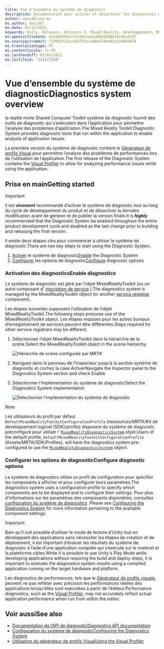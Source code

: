 ```yaml
---
title: Vue d’ensemble du système de diagnostic
description: Documentation pour activer et désactiver les diagnostics dans MRTK
author: davidkline-ms
ms.author: davidkl
ms.date: 01/12/2021
keywords: Unity, HoloLens, HoloLens 2, Mixed Reality, développement, MRTK
ms.openlocfilehash: a31b88f661c141941cae2d0b01668b26c0bed7d7
ms.sourcegitcommit: f338b1f121a10577bcce08a174e462cdc86d5874
ms.translationtype: MT
ms.contentlocale: fr-FR
ms.lasthandoff: 07/01/2021
ms.locfileid: "113177238"
---
```

# <a name="diagnostics-system-overview"></a><span data-ttu-id="f5c5f-104">Vue d’ensemble du système de diagnostic</span><span class="sxs-lookup"><span data-stu-id="f5c5f-104">Diagnostics system overview</span></span>

<span data-ttu-id="f5c5f-105">la réalité mixte Shared Computer Toolkit système de diagnostic fournit des outils de diagnostic qui s’exécutent dans l’application pour permettre l’analyse des problèmes d’application.</span><span class="sxs-lookup"><span data-stu-id="f5c5f-105">The Mixed Reality Toolkit Diagnostic System provides diagnostic tools that run within the application to enable analysis of application issues.</span></span>

<span data-ttu-id="f5c5f-106">La première version du système de diagnostic contient le [Générateur de profils Visual](using-visual-profiler.md) pour permettre l’analyse des problèmes de performances lors de l’utilisation de l’application.</span><span class="sxs-lookup"><span data-stu-id="f5c5f-106">The first release of the Diagnostic System contains the [Visual Profiler](using-visual-profiler.md) to allow for analyzing performance issues while using the application.</span></span>

## <a name="getting-started"></a><span data-ttu-id="f5c5f-107">Prise en main</span><span class="sxs-lookup"><span data-stu-id="f5c5f-107">Getting started</span></span>

> [!IMPORTANT]
> <span data-ttu-id="f5c5f-108">Il est **_vivement_** recommandé d’activer le système de diagnostic tout au long du cycle de développement du produit et de désactiver la dernière modification avant de générer et de publier la version finale.</span><span class="sxs-lookup"><span data-stu-id="f5c5f-108">It is **_highly_** recommended that the Diagnostic System be enabled throughout the entire product development cycle and disabled as the last change prior to building and releasing the final version.</span></span>

<span data-ttu-id="f5c5f-109">Il existe deux étapes clés pour commencer à utiliser le système de diagnostic.</span><span class="sxs-lookup"><span data-stu-id="f5c5f-109">There are two key steps to start using the Diagnostic System.</span></span>

1. <span data-ttu-id="f5c5f-110">[Activer](#enable-diagnostics) le système de diagnostic</span><span class="sxs-lookup"><span data-stu-id="f5c5f-110">[Enable](#enable-diagnostics) the Diagnostic System</span></span>
2. <span data-ttu-id="f5c5f-111">[Configurer](#configure-diagnostic-options) les options de diagnostic</span><span class="sxs-lookup"><span data-stu-id="f5c5f-111">[Configure](#configure-diagnostic-options) diagnostic options</span></span>

### <a name="enable-diagnostics"></a><span data-ttu-id="f5c5f-112">Activation des diagnostics</span><span class="sxs-lookup"><span data-stu-id="f5c5f-112">Enable diagnostics</span></span>

<span data-ttu-id="f5c5f-113">Le système de diagnostic est géré par l’objet MixedRealityToolkit (ou un autre composant d' [inscription de service](xref:Microsoft.MixedReality.Toolkit.IMixedRealityServiceRegistrar) ).</span><span class="sxs-lookup"><span data-stu-id="f5c5f-113">The diagnostics system is managed by the MixedRealityToolkit object (or another [service registrar](xref:Microsoft.MixedReality.Toolkit.IMixedRealityServiceRegistrar) component).</span></span>

<span data-ttu-id="f5c5f-114">Les étapes suivantes supposent l’utilisation de l’objet MixedRealityToolkit.</span><span class="sxs-lookup"><span data-stu-id="f5c5f-114">The following steps presume use of the MixedRealityToolkit object.</span></span> <span data-ttu-id="f5c5f-115">Les étapes requises pour les autres bureaux d’enregistrement de services peuvent être différentes.</span><span class="sxs-lookup"><span data-stu-id="f5c5f-115">Steps required for other service registrars may be different.</span></span>

1. <span data-ttu-id="f5c5f-116">Sélectionnez l’objet MixedRealityToolkit dans la hiérarchie de la scène.</span><span class="sxs-lookup"><span data-stu-id="f5c5f-116">Select the MixedRealityToolkit object in the scene hierarchy.</span></span>

    ![Hiérarchie de scène configurée par MRTK](../images/MRTK_ConfiguredHierarchy.png)

1. <span data-ttu-id="f5c5f-118">Naviguez dans le panneau de l’inspecteur jusqu’à la section système de diagnostic et cochez la case Activer</span><span class="sxs-lookup"><span data-stu-id="f5c5f-118">Navigate the Inspector panel to the Diagnostics System section and check Enable</span></span>
1. <span data-ttu-id="f5c5f-119">Sélectionner l’implémentation du système de diagnostic</span><span class="sxs-lookup"><span data-stu-id="f5c5f-119">Select the Diagnostics System implementation</span></span>

    ![Sélectionner l’implémentation du système de diagnostic](../images/diagnostics/DiagnosticsSelectSystemType.png)

> [!NOTE]
> <span data-ttu-id="f5c5f-121">Les utilisateurs du profil par défaut `DefaultMixedRealityToolkitConfigurationProfile` (ressources/MRTK/Kit de développement logiciel (SDK)/profils) disposent du système de diagnostic préconfiguré pour utiliser l' [`MixedRealityDiagnosticsSystem`](xref:Microsoft.MixedReality.Toolkit.Diagnostics.MixedRealityDiagnosticsSystem) objet.</span><span class="sxs-lookup"><span data-stu-id="f5c5f-121">Users of the default profile, `DefaultMixedRealityToolkitConfigurationProfile` (Assets/MRTK/SDK/Profiles), will have the diagnostics system pre-configured to use the [`MixedRealityDiagnosticsSystem`](xref:Microsoft.MixedReality.Toolkit.Diagnostics.MixedRealityDiagnosticsSystem) object.</span></span>

### <a name="configure-diagnostic-options"></a><span data-ttu-id="f5c5f-122">Configurer les options de diagnostic</span><span class="sxs-lookup"><span data-stu-id="f5c5f-122">Configure diagnostic options</span></span>

<span data-ttu-id="f5c5f-123">Le système de diagnostics utilise un profil de configuration pour spécifier les composants à afficher et pour configurer leurs paramètres.</span><span class="sxs-lookup"><span data-stu-id="f5c5f-123">The diagnostics system uses a configuration profile to specify which components are to be displayed and to configure their settings.</span></span> <span data-ttu-id="f5c5f-124">Pour plus d’informations sur les paramètres des composants disponibles, consultez [configuration du système de diagnostics](configuring-diagnostics.md) .</span><span class="sxs-lookup"><span data-stu-id="f5c5f-124">Please see [Configuring the Diagnostics System](configuring-diagnostics.md) for more information pertaining to the available component settings.</span></span>

> [!IMPORTANT]
> <span data-ttu-id="f5c5f-125">Bien qu’il soit possible d’utiliser le mode de lecture d’Unity tout en développant des applications sans nécessiter les étapes de création et de déploiement, il est important d’évaluer les résultats du système de diagnostic à l’aide d’une application compilée qui s’exécute sur le matériel et la plateforme cibles.</span><span class="sxs-lookup"><span data-stu-id="f5c5f-125">While it is possible to use Unity's Play Mode while developing applications without requiring the build and deploy steps, it is important to evaluate the diagnostics system results using a compiled application running on the target hardware and platform.</span></span>
>
> <span data-ttu-id="f5c5f-126">Les diagnostics de performances, tels que le [Générateur de profils visuels](using-visual-profiler.md), peuvent ne pas refléter avec précision les performances réelles des applications lorsqu’elles sont exécutées à partir de l’éditeur.</span><span class="sxs-lookup"><span data-stu-id="f5c5f-126">Performance diagnostics, such as the [Visual Profiler](using-visual-profiler.md), may not accurately reflect actual application performance when run from within the editor.</span></span>

## <a name="see-also"></a><span data-ttu-id="f5c5f-127">Voir aussi</span><span class="sxs-lookup"><span data-stu-id="f5c5f-127">See also</span></span>

- [<span data-ttu-id="f5c5f-128">Documentation de l’API de diagnostic</span><span class="sxs-lookup"><span data-stu-id="f5c5f-128">Diagnostics API documentation</span></span>](xref:Microsoft.MixedReality.Toolkit.Diagnostics)
- [<span data-ttu-id="f5c5f-129">Configuration du système de diagnostic</span><span class="sxs-lookup"><span data-stu-id="f5c5f-129">Configuring the Diagnostics System</span></span>](configuring-diagnostics.md)
- [<span data-ttu-id="f5c5f-130">Utilisation du générateur de profils Visual</span><span class="sxs-lookup"><span data-stu-id="f5c5f-130">Using the Visual Profiler</span></span>](using-visual-profiler.md)

